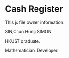 # Cash Register

This js file owner information.

SIN,Chun Hung SIMON.

HKUST graduate.

Mathematician. Developer.
